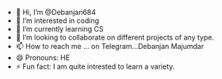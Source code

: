 - 👋 Hi, I’m @Debanjan684
- 👀 I’m interested in coding
- 🌱 I’m currently learning CS
- 💞️ I’m looking to collaborate on different projects of any type. 
- 📫 How to reach me ... on Telegram...Debanjan Majumdar
- 😄 Pronouns: HE
- ⚡ Fun fact: I am quite intrested to learn a variety.

<!---
Debanjan684/Debanjan684 is a ✨ special ✨ repository because its `README.md` (this file) appears on your GitHub profile.
You can click the Preview link to take a look at your changes.
--->
